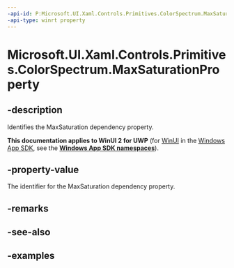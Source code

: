 ```yaml
---
-api-id: P:Microsoft.UI.Xaml.Controls.Primitives.ColorSpectrum.MaxSaturationProperty
-api-type: winrt property
---
```

<!-- Property syntax.
public DependencyProperty MaxSaturationProperty { get; }
-->

# Microsoft.UI.Xaml.Controls.Primitives.ColorSpectrum.MaxSaturationProperty


## -description

Identifies the MaxSaturation dependency property.


**This documentation applies to WinUI 2 for UWP** (for [WinUI](/windows/apps/winui/winui3/) in the [Windows App SDK](/windows/apps/windows-app-sdk/), see the **[Windows App SDK namespaces](/windows/windows-app-sdk/api/winrt/)**).

## -property-value

The identifier for the MaxSaturation dependency property.


## -remarks


## -see-also


## -examples


